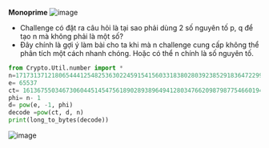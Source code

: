 **Monoprime**
![image](https://hackmd.io/_uploads/ByTIxUSKT.png)
- Challenge có đặt ra câu hỏi là tại sao phải dùng 2 số nguyên tố p, q để tạo n mà không phải là một số?
- Đây chính là gợi ý làm bài cho ta khi mà n challenge cung cấp không thể phân tích một cách nhanh chóng. Hoặc có thể n chính là số nguyên tố.
```Python
from Crypto.Util.number import *
n=171731371218065444125482536302245915415603318380280392385291836472299752747934607246477508507827284075763910264995326010251268493630501989810855418416643352631102434317900028697993224868629935657273062472544675693365930943308086634291936846505861203914449338007760990051788980485462592823446469606824421932591                                                                  
e= 65537
ct= 161367550346730604451454756189028938964941280347662098798775466019463375610700074840105776873791605070092554650190486030367121011578171525759600774739890458414593857709994072516290998135846956596662071379067305011746842247628316996977338024343628757374524136260758515864509435302781735938531030576289086798942  
phi= n- 1
d= pow(e, -1, phi)
decode =pow(ct, d, n)
print(long_to_bytes(decode))
```  
![image](https://hackmd.io/_uploads/ryYHZUrKT.png)
